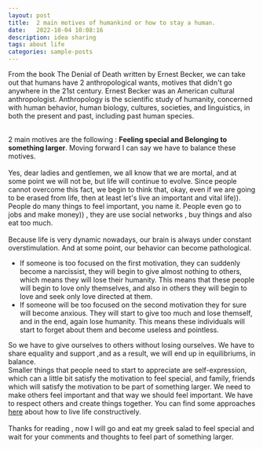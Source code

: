 ```yaml
---
layout: post
title:  2 main motives of humankind or how to stay a human.
date:   2022-10-04 10:08:16
description: idea sharing
tags: about life
categories: sample-posts
---
```

From the book The Denial of Death written by Ernest Becker, we can take out that humans have 2 anthropological wants, motives that didn't go anywhere in the 21st century. Ernest Becker was an American cultural anthropologist. Anthropology is the scientific study of humanity, concerned with human behavior, human biology, cultures, societies, and linguistics, in both the present and past, including past human species.
<br>
 
<br>
2 main motives are the following : <b>Feeling special and Belonging to something larger</b>. Moving forward I can say we have to balance these motives.
<br>
 
<br>
Yes, dear ladies and gentlemen, we all know that we are mortal, and at some point we will not be, but life will continue to evolve. Since people cannot overcome this fact, we begin to think that, okay, even if we are going to be erased from life, then at least let's live an important and vital life)). People do many things to feel important, you name it. People even go to jobs and make money)) , they are use social networks , buy things and also eat too much.
<br>
 
<br>
Because life is very dynamic nowadays, our brain is always under constant overstimulation. And at some point, our behavior can become pathological.  
<ul>
<li>If someone is too focused on the first motivation, they can suddenly become a narcissist, they will begin to give almost nothing to others, which means they will lose their humanity. This means that these people will begin to love only themselves, and also in others they will begin to love and seek only love directed at them.</li>
<li>If someone will be too focused on the second motivation they for sure will become anxious. They will start to give too much and lose themself, and in the end, again lose humanity. This means these individuals will start to forget about them and become useless and pointless.</li>
</ul>
So we have to give ourselves to others without losing ourselves. We have to share equality and support ,and as a result, we will end up in equilibriums, in balance.
<br>
Smaller things that people need to start to appreciate are self-expression, which can a little bit satisfy the motivation to feel special, and family, friends which will satisfy the motivation to be part of something larger.
We need to make others feel important and that way we should feel important. We have to respect others and create things together. You can find some approaches <a href="https://narekyan.github.io/blog/2022/how-to-live-this-life/">here</a> about how to live life constructively.
<br>
 
<br>
Thanks for reading , now I will go and eat my greek salad to feel special and wait for your comments and thoughts to feel part of something larger.